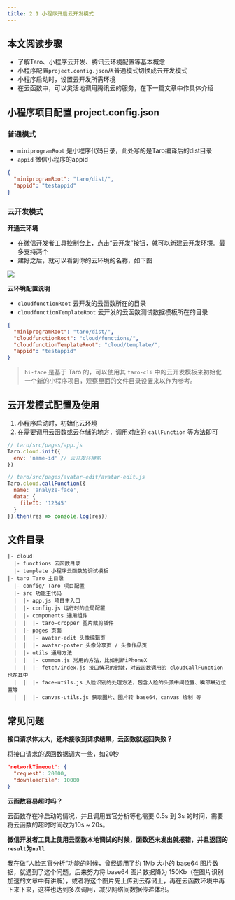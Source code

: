 ```yaml
---
title: 2.1 小程序开启云开发模式
---
```


## 本文阅读步骤

* 了解Taro、小程序云开发、腾讯云环境配置等基本概念
* 小程序配置`project.config.json`从普通模式切换成云开发模式
* 小程序启动时，设置云开发所需环境
* 在云函数中，可以灵活地调用腾讯云的服务，在下一篇文章中作具体介绍


## 小程序项目配置 project.config.json

### 普通模式

* `miniprogramRoot` 是小程序代码目录，此处写的是Taro编译后的dist目录
* `appid` 微信小程序的appid


```json
{
  "miniprogramRoot": "taro/dist/",
  "appid": "testappid"
}
```

### 云开发模式

**开通云环境**

* 在微信开发者工具控制台上，点击“云开发”按钮，就可以新建云开发环境。最多支持两个
* 建好之后，就可以看到你的云环境的名称，如下图

![](https://n1image.hjfile.cn/res7/2020/03/29/97f0a08f4779c07add38f10fb7c4f526.png)

**云环境配置说明**

* `cloudfunctionRoot` 云开发的云函数所在的目录
* `cloudfunctionTemplateRoot` 云开发的云函数测试数据模板所在的目录
<!-- * `qqappid` QQ小程序的appid。即腾讯云云开发目标支持跨端使用 -->

```json
{
  "miniprogramRoot": "taro/dist/",
  "cloudfunctionRoot": "cloud/functions/",
  "cloudfunctionTemplateRoot": "cloud/template/",
  "appid": "testappid"
}
```

> `hi-face` 是基于 Taro 的，可以使用其 `taro-cli` 中的云开发模板来初始化一个新的小程序项目，观察里面的文件目录设置来以作为参考。

## 云开发模式配置及使用

1. 小程序启动时，初始化云环境
2. 在需要调用云函数或云存储的地方，调用对应的 `callFunction` 等方法即可

```js
// taro/src/pages/app.js
Taro.cloud.init({
  env: 'name-id' // 云开发环境名
})

// taro/src/pages/avatar-edit/avatar-edit.js
Taro.cloud.callFunction({
  name: 'analyze-face',
  data: {
    fileID: '12345'
  }
}).then(res => console.log(res))
```


## 文件目录

```
|- cloud
  |- functions 云函数目录
  |- template 小程序云函数的调试模板
|- taro Taro 主目录
  |- config/ Taro 项目配置 
  |- src 功能主代码
  |  |- app.js 项目主入口
  |  |- config.js 运行时的全局配置
  |  |- components 通用组件
  |  |  |- taro-cropper 图片裁剪插件
  |  |- pages 页面
  |  |  |- avatar-edit 头像编辑页
  |  |  |- avatar-poster 头像分享页 / 头像作品页
  |  |- utils 通用方法
  |  |  |- common.js 常用的方法，比如判断iPhoneX
  |  |  |- fetch/index.js 接口情况的封装，对云函数调用的 cloudCallFunction 也在其中
  |  |  |- face-utils.js 人脸识别的处理方法，包含人脸的头顶中间位置、嘴部最近位置等
  |  |  |- canvas-utils.js 获取图片、图片转 base64，canvas 绘制 等
```

## 常见问题

**接口请求体太大，还未接收到请求结果，云函数就返回失败？**

将接口请求的返回数据调大一些，如20秒

```json
"networkTimeout": {
  "request": 20000,
  "downloadFile": 10000
}
```

**云函数容易超时吗？**

云函数存在冷启动的情况，并且调用五官分析等也需要 0.5s 到 3s 的时间，需要将云函数的超时时间改为10s ~ 20s。


**微信开发者工具上使用云函数本地调试的时候，函数还未发出就报错，并且返回的`result`为`null`**

我在做“人脸五官分析”功能的时候，曾经调用了约 1Mb 大小的 base64 图片数据，就遇到了这个问题。后来努力将 base64 图片数据降为 150Kb（在图片识别加速的文章中有讲解），或者将这个图片先上传到云存储上，再在云函数环境中再下来下来，这样也达到多次调用，减少网络间数据传递体积。
